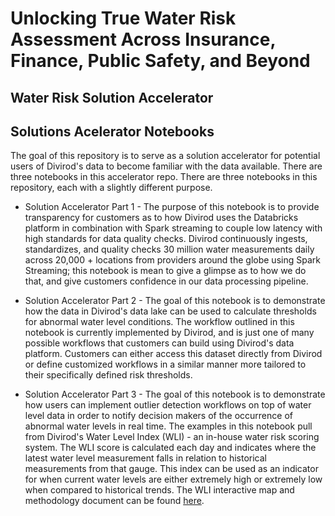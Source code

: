 # Unlocking True Water Risk Assessment Across Insurance, Finance, Public Safety, and Beyond 

## Water Risk Solution Accelerator

## Solutions Acelerator Notebooks
The goal of this repository is to serve as a solution accelerator for potential users of Divirod's data to become 
familiar with the data available. There are three notebooks in this accelerator repo. There are three notebooks in this 
repository, each with a slightly different purpose.
* Solution Accelerator Part 1 - The purpose of this notebook is to provide transparency for customers as to how Divirod uses the Databricks platform in combination with Spark streaming to couple low latency with high standards for data quality checks. Divirod continuously ingests, standardizes, and quality checks 30 million water measurements daily across 20,000 + locations from providers around the globe using Spark Streaming; this notebook is mean to give a glimpse as to how we do that, and give customers confidence in our data processing pipeline.

* Solution Accelerator Part 2 - The goal of this notebook is to demonstrate how the data in Divirod's data lake can be used to calculate thresholds for abnormal water level conditions. The workflow outlined in this notebook is currently implemented by Divirod, and is just one of many possible workflows that customers can build using Divirod's data platform. Customers can either access this dataset directly from Divirod or define customized workflows in a similar manner more tailored to their specifically defined risk thresholds.

* Solution Accelerator Part 3 - The goal of this notebook is to demonstrate how users can implement outlier detection workflows on top of water level data in order to notify decision makers of the occurrence of abnormal water levels in real time. The examples in this notebook pull from Divirod's Water Level Index (WLI) - an in-house water risk scoring system. The WLI score is calculated each day and indicates where the latest water level measurement falls in relation to historical measurements from that gauge. This index can be used as an indicator for when current water levels are either extremely high or extremely low when compared to historical trends. The WLI interactive map and methodology document can be found [here](https://wli.divirod.com/).

